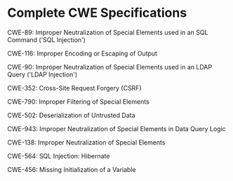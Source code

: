 

# Complete CWE Specifications

CWE-89: Improper Neutralization of Special Elements used in an SQL Command ('SQL Injection')

CWE-116: Improper Encoding or Escaping of Output

CWE-90: Improper Neutralization of Special Elements used in an LDAP Query ('LDAP Injection')

CWE-352: Cross-Site Request Forgery (CSRF)

CWE-790: Improper Filtering of Special Elements

CWE-502: Deserialization of Untrusted Data

CWE-943: Improper Neutralization of Special Elements in Data Query Logic

CWE-138: Improper Neutralization of Special Elements

CWE-564: SQL Injection: Hibernate

CWE-456: Missing Initialization of a Variable